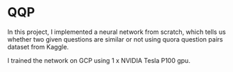 # QQP

In this project, I implemented a neural network from scratch, which tells us whether two given questions are similar 
or not using quora question pairs dataset from Kaggle. 

I trained the network on GCP using 1 x NVIDIA Tesla P100 gpu.
